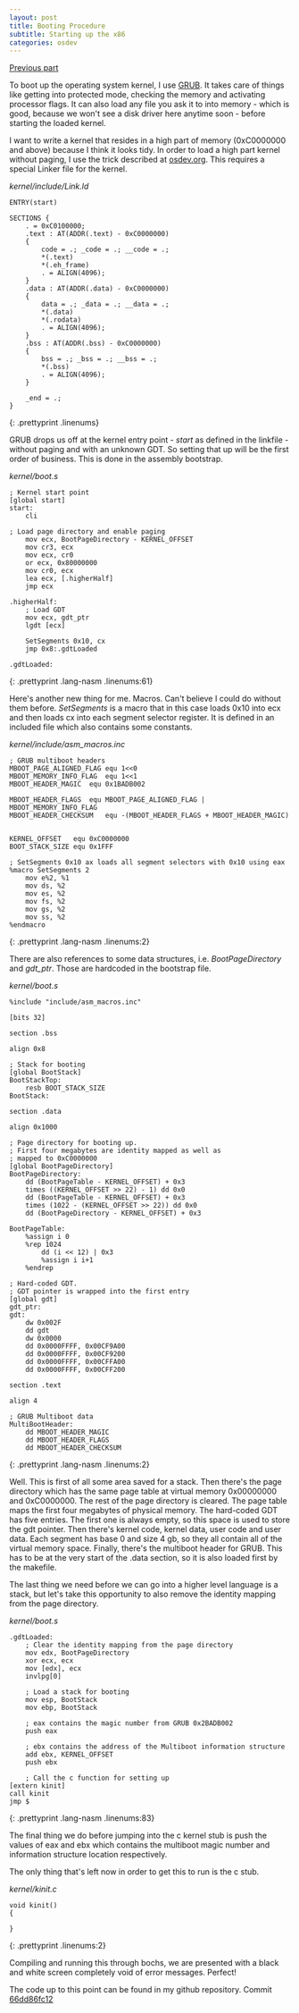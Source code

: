 ```yaml
---
layout: post
title: Booting Procedure
subtitle: Starting up the x86
categories: osdev
---
```


[Previous part](/blog/2012/06/Setting-Up/)

To boot up the operating system kernel, I use [GRUB](http://www.gnu.org/software/grub/). It takes care of things like getting into protected mode, checking the memory and activating processor flags. It can also load any file you ask it to into memory - which is good, because we won't see a disk driver here anytime soon - before starting the loaded kernel.

I want to write a kernel that resides in a high part of memory (0xC0000000 and above) because I think it looks tidy. In order to load a high part kernel without paging, I use the trick described at [osdev.org](http://wiki.osdev.org/Higher_Half_bare_bones). This requires a special Linker file for the kernel.

*kernel/include/Link.ld*

	ENTRY(start)
	 
	SECTIONS {
		. = 0xC0100000;
		.text : AT(ADDR(.text) - 0xC0000000)
		{
			code = .; _code = .; __code = .;
			*(.text)
			*(.eh_frame)
			. = ALIGN(4096);
		}
		.data : AT(ADDR(.data) - 0xC0000000)
		{
			data = .; _data = .; __data = .;
			*(.data)
			*(.rodata)
			. = ALIGN(4096);
		}
		.bss : AT(ADDR(.bss) - 0xC0000000)
		{
			bss = .; _bss = .; __bss = .;
			*(.bss)
			. = ALIGN(4096);
		}
	 
		_end = .;
	}
{: .prettyprint .linenums}

GRUB drops us off at the kernel entry point - *start* as defined in the linkfile - without paging and with an unknown GDT. So setting that up will be the first order of business.
This is done in the assembly bootstrap.

*kernel/boot.s*

	; Kernel start point
	[global start]
	start:
		cli
	 
	; Load page directory and enable paging
		mov ecx, BootPageDirectory - KERNEL_OFFSET
		mov cr3, ecx
		mov ecx, cr0
		or ecx, 0x80000000
		mov cr0, ecx
		lea ecx, [.higherHalf]
		jmp ecx
	 
	.higherHalf:
		; Load GDT
		mov ecx, gdt_ptr
		lgdt [ecx]
	 
		SetSegments 0x10, cx
		jmp 0x8:.gdtLoaded
	 
	.gdtLoaded:
{: .prettyprint .lang-nasm .linenums:61}

Here's another new thing for me. Macros. Can't believe I could do without them before. *SetSegments* is a macro that in this case loads 0x10 into ecx and then loads cx into each segment selector register. It is defined in an included file which also contains some constants.

*kernel/include/asm_macros.inc*

	; GRUB multiboot headers
	MBOOT_PAGE_ALIGNED_FLAG	equ	1<<0
	MBOOT_MEMORY_INFO_FLAG	equ	1<<1
	MBOOT_HEADER_MAGIC	equ	0x1BADB002
	 
	MBOOT_HEADER_FLAGS	equ	MBOOT_PAGE_ALIGNED_FLAG | MBOOT_MEMORY_INFO_FLAG
	MBOOT_HEADER_CHECKSUM	equ	-(MBOOT_HEADER_FLAGS + MBOOT_HEADER_MAGIC)
	 
	 
	KERNEL_OFFSET	equ	0xC0000000
	BOOT_STACK_SIZE	equ	0x1FFF
	 
	; SetSegments 0x10 ax loads all segment selectors with 0x10 using eax
	%macro SetSegments 2
		mov e%2, %1
		mov ds, %2
		mov es, %2
		mov fs, %2
		mov gs, %2
		mov ss, %2
	%endmacro
{: .prettyprint .lang-nasm .linenums:2}

There are also references to some data structures, i.e. *BootPageDirectory* and *gdt_ptr*. Those are hardcoded in the bootstrap file.

*kernel/boot.s*

	 
	%include "include/asm_macros.inc"
	 
	[bits 32]
	 
	section .bss
	 
	align 0x8
	 
	; Stack for booting
	[global BootStack]
	BootStackTop:
		resb BOOT_STACK_SIZE
	BootStack:
	 
	section .data
	 
	align 0x1000
	 
	; Page directory for booting up.
	; First four megabytes are identity mapped as well as
	; mapped to 0xC0000000
	[global BootPageDirectory]
	BootPageDirectory:
		dd (BootPageTable - KERNEL_OFFSET) + 0x3
		times ((KERNEL_OFFSET >> 22) - 1) dd 0x0
		dd (BootPageTable - KERNEL_OFFSET) + 0x3
		times (1022 - (KERNEL_OFFSET >> 22)) dd 0x0
		dd (BootPageDirectory - KERNEL_OFFSET) + 0x3
	 
	BootPageTable:
		%assign i 0
		%rep 1024
			dd (i << 12) | 0x3
			%assign i i+1
		%endrep
	 
	; Hard-coded GDT.
	; GDT pointer is wrapped into the first entry
	[global gdt]
	gdt_ptr:
	gdt:
		dw 0x002F
		dd gdt
		dw 0x0000
		dd 0x0000FFFF, 0x00CF9A00
		dd 0x0000FFFF, 0x00CF9200
		dd 0x0000FFFF, 0x00CFFA00
		dd 0x0000FFFF, 0x00CFF200
	 
	section .text
	 
	align 4
	 
	; GRUB Multiboot data
	MultiBootHeader:
		dd MBOOT_HEADER_MAGIC
		dd MBOOT_HEADER_FLAGS
		dd MBOOT_HEADER_CHECKSUM
{: .prettyprint .lang-nasm .linenums:2}

Well. This is first of all some area saved for a stack. Then there's the page directory which has the same page table at virtual memory 0x00000000 and 0xC0000000. The rest of the page directory is cleared. The page table maps the first four megabytes of physical memory.
The hard-coded GDT has five entries. The first one is always empty, so this space is used to store the gdt pointer. Then there's kernel code, kernel data, user code and user data. Each segment has base 0 and size 4 gb, so they all contain all of the virtual memory space. Finally, there's the multiboot header for GRUB. This has to be at the very start of the .data section, so it is also loaded first by the makefile.

The last thing we need before we can go into a higher level language is a stack, but let's take this opportunity to also remove the identity mapping from the page directory.

*kernel/boot.s*

	.gdtLoaded:
		; Clear the identity mapping from the page directory
		mov edx, BootPageDirectory
		xor ecx, ecx
		mov [edx], ecx
		invlpg[0]
	 
		; Load a stack for booting
		mov esp, BootStack
		mov ebp, BootStack
	 
		; eax contains the magic number from GRUB 0x2BADB002
		push eax
	 
		; ebx contains the address of the Multiboot information structure
		add ebx, KERNEL_OFFSET
		push ebx
	 
		; Call the c function for setting up
	[extern kinit]
	call kinit
	jmp $
{: .prettyprint .lang-nasm .linenums:83}

The final thing we do before jumping into the c kernel stub is push the values of eax and ebx which contains the multiboot magic number and information structure location respectively.

The only thing that's left now in order to get this to run is the c stub.

*kernel/kinit.c*

	 
	void kinit()
	{
	 
	}
{: .prettyprint .linenums:2}

Compiling and running this through bochs, we are presented with a black and white screen completely void of error messages.
Perfect!

The code up to this point can be found in my github repository.
Commit [66dd86fc12](https://github.com/thomasloven/os5/tree/66dd86fc128e2714e4c93c73d8a0bf8542e10573)
